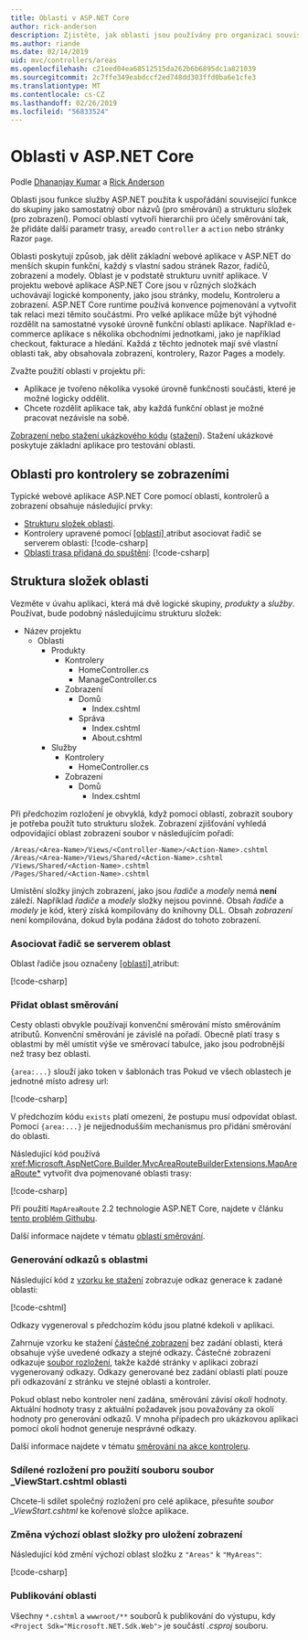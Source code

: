 ```yaml
---
title: Oblasti v ASP.NET Core
author: rick-anderson
description: Zjistěte, jak oblasti jsou používány pro organizaci související funkce do skupiny jako samostatný obor názvů (pro směrování) a strukturu složek (pro zobrazení) funkce služby technologie ASP.NET MVC.
ms.author: riande
ms.date: 02/14/2019
uid: mvc/controllers/areas
ms.openlocfilehash: c21eed04ea68512515da262b6b6895dc1a821039
ms.sourcegitcommit: 2c7ffe349eabdccf2ed748dd303ffd0ba6e1cfe3
ms.translationtype: MT
ms.contentlocale: cs-CZ
ms.lasthandoff: 02/26/2019
ms.locfileid: "56833524"
---
```

# <a name="areas-in-aspnet-core"></a>Oblasti v ASP.NET Core

Podle [Dhananjay Kumar](https://twitter.com/debug_mode) a [Rick Anderson](https://twitter.com/RickAndMSFT)

Oblasti jsou funkce služby ASP.NET použita k uspořádání související funkce do skupiny jako samostatný obor názvů (pro směrování) a strukturu složek (pro zobrazení). Pomocí oblastí vytvoří hierarchii pro účely směrování tak, že přidáte další parametr trasy, `area`do `controller` a `action` nebo stránky Razor `page`.

Oblasti poskytují způsob, jak dělit základní webové aplikace v ASP.NET do menších skupin funkční, každý s vlastní sadou stránek Razor, řadičů, zobrazení a modely. Oblast je v podstatě strukturu uvnitř aplikace. V projektu webové aplikace ASP.NET Core jsou v různých složkách uchovávají logické komponenty, jako jsou stránky, modelu, Kontroleru a zobrazení. ASP.NET Core runtime používá konvence pojmenování a vytvořit tak relaci mezi těmito součástmi. Pro velké aplikace může být výhodné rozdělit na samostatné vysoké úrovně funkční oblasti aplikace. Například e-commerce aplikace s několika obchodními jednotkami, jako je například checkout, fakturace a hledání. Každá z těchto jednotek mají své vlastní oblasti tak, aby obsahovala zobrazení, kontrolery, Razor Pages a modely.

Zvažte použití oblasti v projektu při:

* Aplikace je tvořeno několika vysoké úrovně funkčnosti součásti, které je možné logicky oddělit.
* Chcete rozdělit aplikace tak, aby každá funkční oblast je možné pracovat nezávisle na sobě.

[Zobrazení nebo stažení ukázkového kódu](https://github.com/aspnet/Docs/tree/master/aspnetcore/mvc/controllers/areas/samples) ([stažení](xref:index#how-to-download-a-sample)). Stažení ukázkové poskytuje základní aplikace pro testování oblasti.

## <a name="areas-for-controllers-with-views"></a>Oblasti pro kontrolery se zobrazeními

Typické webové aplikace ASP.NET Core pomocí oblastí, kontrolerů a zobrazení obsahuje následující prvky:

* [Strukturu složek oblasti](#area-folder-structure).
* Kontrolery upravené pomocí [ &lbrack;oblasti&rbrack; ](#attribute) atribut asociovat řadič se serverem oblasti: [!code-csharp[](areas/samples/MVCareas/Areas/Products/Controllers/ManageController.cs?name=snippet2)]
* [Oblasti trasa přidaná do spuštění](#add-area-route): [!code-csharp[](areas/samples/MVCareas/Startup.cs?name=snippet2&highlight=3-6)]

## <a name="area-folder-structure"></a>Struktura složek oblasti
Vezměte v úvahu aplikaci, která má dvě logické skupiny, *produkty* a *služby*. Používat, bude podobný následujícímu strukturu složek:

* Název projektu
  * Oblasti
    * Produkty
      * Kontrolery
        * HomeController.cs
        * ManageController.cs
      * Zobrazení
        * Domů
          * Index.cshtml
        * Správa
          * Index.cshtml
          * About.cshtml
    * Služby
      * Kontrolery
        * HomeController.cs
      * Zobrazení
        * Domů
          * Index.cshtml

Při předchozím rozložení je obvyklá, když pomocí oblastí, zobrazit soubory je potřeba použít tuto strukturu složek. Zobrazení zjišťování vyhledá odpovídající oblast zobrazení soubor v následujícím pořadí:

```text
/Areas/<Area-Name>/Views/<Controller-Name>/<Action-Name>.cshtml
/Areas/<Area-Name>/Views/Shared/<Action-Name>.cshtml
/Views/Shared/<Action-Name>.cshtml
/Pages/Shared/<Action-Name>.cshtml
   ```

Umístění složky jiných zobrazení, jako jsou *řadiče* a *modely* nemá **není** záleží. Například *řadiče* a *modely* složky nejsou povinné. Obsah *řadiče* a *modely* je kód, který získá kompilovány do knihovny DLL. Obsah *zobrazení* není kompilována, dokud byla podána žádost do tohoto zobrazení.

<!-- TODO review:
The content of the *Views* isn't compiled until a request to that view has been made.

What about precompiled views? 
 -->
<a name="attribute"></a>

### <a name="associate-the-controller-with-an-area"></a>Asociovat řadič se serverem oblast

Oblast řadiče jsou označeny [ &lbrack;oblasti&rbrack; ](xref:Microsoft.AspNetCore.Mvc.AreaAttribute) atribut:

[!code-csharp[](areas/samples/MVCareas/Areas/Products/Controllers/ManageController.cs?highlight=5&name=snippet)]

### <a name="add-area-route"></a>Přidat oblast směrování

Cesty oblasti obvykle používají konvenční směrování místo směrováním atributů. Konvenční směrování je závislé na pořadí. Obecně platí trasy s oblastmi by měl umístit výše ve směrovací tabulce, jako jsou podrobnější než trasy bez oblasti.

`{area:...}` slouží jako token v šablonách tras Pokud ve všech oblastech je jednotné místo adresy url:

[!code-csharp[](areas/samples/MVCareas/Startup.cs?name=snippet&highlight=18-21)]

V předchozím kódu `exists` platí omezení, že postupu musí odpovídat oblast. Pomocí `{area:...}` je nejjednodušším mechanismus pro přidání směrování do oblasti.

Následující kód používá <xref:Microsoft.AspNetCore.Builder.MvcAreaRouteBuilderExtensions.MapAreaRoute*> vytvořit dva pojmenované oblasti trasy:

[!code-csharp[](areas/samples/MVCareas/StartupMapAreaRoute.cs?name=snippet&highlight=18-27)]

Při použití `MapAreaRoute` 2.2 technologie ASP.NET Core, najdete v článku [tento problém Githubu](https://github.com/aspnet/AspNetCore/issues/7772).

Další informace najdete v tématu [oblasti směrování](xref:mvc/controllers/routing#areas).

### <a name="link-generation-with-areas"></a>Generování odkazů s oblastmi

Následující kód z [vzorku ke stažení](https://github.com/aspnet/Docs/tree/master/aspnetcore/mvc/controllers/areas/samples) zobrazuje odkaz generace k zadané oblasti:

[!code-cshtml[](areas/samples/MVCareas/Views/Shared/_testLinksPartial.cshtml?name=snippet)]

Odkazy vygeneroval s předchozím kódu jsou platné kdekoli v aplikaci.

Zahrnuje vzorku ke stažení [částečné zobrazení](xref:mvc/views/partial) bez zadání oblasti, která obsahuje výše uvedené odkazy a stejné odkazy. Částečné zobrazení odkazuje [soubor rozložení](), takže každé stránky v aplikaci zobrazí vygenerovaný odkazy. Odkazy generované bez zadání oblasti platí pouze při odkazování z stránku ve stejné oblasti a kontroler.

Pokud oblast nebo kontroler není zadána, směrování závisí *okolí* hodnoty. Aktuální hodnoty trasy z aktuální požadavek jsou považovány za okolí hodnoty pro generování odkazů. V mnoha případech pro ukázkovou aplikaci pomocí okolí hodnot generuje nesprávné odkazy.

Další informace najdete v tématu [směrování na akce kontroleru](xref:mvc/controllers/routing).

### <a name="shared-layout-for-areas-using-the-viewstartcshtml-file"></a>Sdílené rozložení pro použití souboru soubor _ViewStart.cshtml oblasti

Chcete-li sdílet společný rozložení pro celé aplikace, přesuňte *soubor _ViewStart.cshtml* ke kořenové složce aplikace.

<!-- This section will be completed after https://github.com/aspnet/Docs/pull/10978 is merged.
<a name="arp"></a>

## Areas for Razor Pages
-->
<a name="rename"></a>

### <a name="change-default-area-folder-where-views-are-stored"></a>Změna výchozí oblast složky pro uložení zobrazení

Následující kód změní výchozí oblast složku z `"Areas"` k `"MyAreas"`:

[!code-csharp[](areas/samples/MVCareas/Startup2.cs?name=snippet)]

<!-- TODO review - can we delete this. Areas doesn't change publishing - right? -->
### <a name="publishing-areas"></a>Publikování oblasti

Všechny `*.cshtml` a `wwwroot/**` souborů k publikování do výstupu, kdy `<Project Sdk="Microsoft.NET.Sdk.Web">` je součástí *.csproj* souboru.
